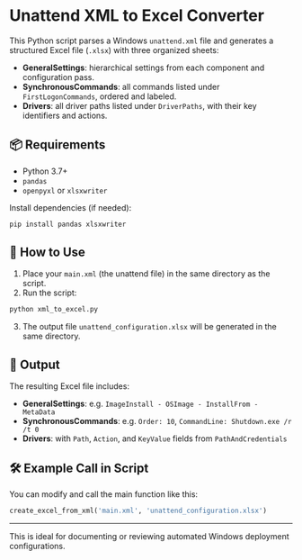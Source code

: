 # Unattend XML to Excel Converter

This Python script parses a Windows `unattend.xml` file and generates a structured Excel file (`.xlsx`) with three organized sheets:

- **GeneralSettings**: hierarchical settings from each component and configuration pass.
- **SynchronousCommands**: all commands listed under `FirstLogonCommands`, ordered and labeled.
- **Drivers**: all driver paths listed under `DriverPaths`, with their key identifiers and actions.

## 📦 Requirements

- Python 3.7+
- `pandas`
- `openpyxl` or `xlsxwriter`

Install dependencies (if needed):

```bash
pip install pandas xlsxwriter
```

## 🚀 How to Use

1. Place your `main.xml` (the unattend file) in the same directory as the script.
2. Run the script:

```bash
python xml_to_excel.py
```

3. The output file `unattend_configuration.xlsx` will be generated in the same directory.

## 📁 Output

The resulting Excel file includes:

- **GeneralSettings**: e.g. `ImageInstall - OSImage - InstallFrom - MetaData`
- **SynchronousCommands**: e.g. `Order: 10`, `CommandLine: Shutdown.exe /r /t 0`
- **Drivers**: with `Path`, `Action`, and `KeyValue` fields from `PathAndCredentials`

## 🛠 Example Call in Script

You can modify and call the main function like this:

```python
create_excel_from_xml('main.xml', 'unattend_configuration.xlsx')
```

---

This is ideal for documenting or reviewing automated Windows deployment configurations.
